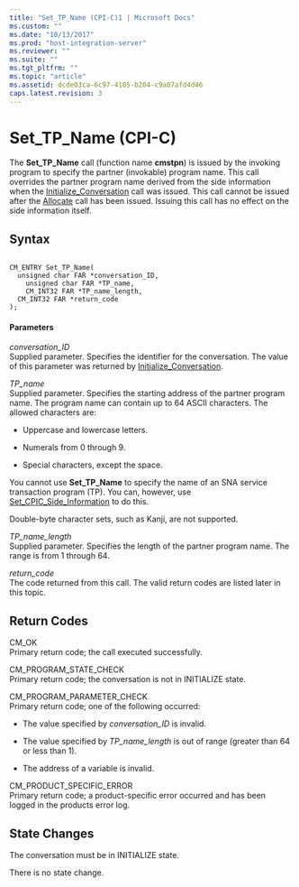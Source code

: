 ```yaml
---
title: "Set_TP_Name (CPI-C)1 | Microsoft Docs"
ms.custom: ""
ms.date: "10/13/2017"
ms.prod: "host-integration-server"
ms.reviewer: ""
ms.suite: ""
ms.tgt_pltfrm: ""
ms.topic: "article"
ms.assetid: dcde03ca-6c97-4105-b204-c9a07afd4d46
caps.latest.revision: 3
---
```

# Set_TP_Name (CPI-C)
The **Set_TP_Name** call (function name **cmstpn**) is issued by the invoking program to specify the partner (invokable) program name. This call overrides the partner program name derived from the side information when the [Initialize_Conversation](../core/initialize-conversation-cpi-c.md) call was issued. This call cannot be issued after the [Allocate](../core/allocate-cpi-c.md) call has been issued. Issuing this call has no effect on the side information itself.  
  
## Syntax  
  
```  
  
CM_ENTRY Set_TP_Name(   
  unsigned char FAR *conversation_ID,    
    unsigned char FAR *TP_name,            
    CM_INT32 FAR *TP_name_length,          
  CM_INT32 FAR *return_code              
);  
```  
  
#### Parameters  
 *conversation_ID*  
 Supplied parameter. Specifies the identifier for the conversation. The value of this parameter was returned by [Initialize_Conversation](../core/initialize-conversation-cpi-c.md).  
  
 *TP_name*  
 Supplied parameter. Specifies the starting address of the partner program name. The program name can contain up to 64 ASCII characters. The allowed characters are:  
  
-   Uppercase and lowercase letters.  
  
-   Numerals from 0 through 9.  
  
-   Special characters, except the space.  
  
 You cannot use **Set_TP_Name** to specify the name of an SNA service transaction program (TP). You can, however, use [Set_CPIC_Side_Information](../core/set-cpic-side-information-cpi-c.md) to do this.  
  
 Double-byte character sets, such as Kanji, are not supported.  
  
 *TP_name_length*  
 Supplied parameter. Specifies the length of the partner program name. The range is from 1 through 64.  
  
 *return_code*  
 The code returned from this call. The valid return codes are listed later in this topic.  
  
## Return Codes  
 CM_OK  
 Primary return code; the call executed successfully.  
  
 CM_PROGRAM_STATE_CHECK  
 Primary return code; the conversation is not in INITIALIZE state.  
  
 CM_PROGRAM_PARAMETER_CHECK  
 Primary return code; one of the following occurred:  
  
-   The value specified by *conversation_ID* is invalid.  
  
-   The value specified by *TP_name_length* is out of range (greater than 64 or less than 1).  
  
-   The address of a variable is invalid.  
  
 CM_PRODUCT_SPECIFIC_ERROR  
 Primary return code; a product-specific error occurred and has been logged in the products error log.  
  
## State Changes  
 The conversation must be in INITIALIZE state.  
  
 There is no state change.